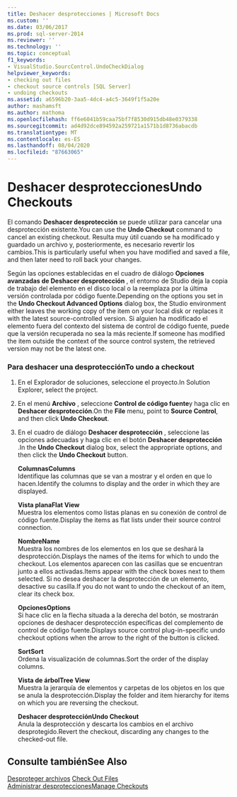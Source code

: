 ```yaml
---
title: Deshacer desprotecciones | Microsoft Docs
ms.custom: ''
ms.date: 03/06/2017
ms.prod: sql-server-2014
ms.reviewer: ''
ms.technology: ''
ms.topic: conceptual
f1_keywords:
- VisualStudio.SourcControl.UndoCheckDialog
helpviewer_keywords:
- checking out files
- checkout source controls [SQL Server]
- undoing checkouts
ms.assetid: a6596b20-3aa5-4dc4-a4c5-3649f1f5a20e
author: mashamsft
ms.author: mathoma
ms.openlocfilehash: ff6e6041b59caa75bf7f8530d915db48e0379338
ms.sourcegitcommit: ad4d92dce894592a259721a1571b1d8736abacdb
ms.translationtype: MT
ms.contentlocale: es-ES
ms.lasthandoff: 08/04/2020
ms.locfileid: "87663065"
---
```

# <a name="undo-checkouts"></a><span data-ttu-id="b1d77-102">Deshacer desprotecciones</span><span class="sxs-lookup"><span data-stu-id="b1d77-102">Undo Checkouts</span></span>
  <span data-ttu-id="b1d77-103">El comando **Deshacer desprotección** se puede utilizar para cancelar una desprotección existente.</span><span class="sxs-lookup"><span data-stu-id="b1d77-103">You can use the **Undo Checkout** command to cancel an existing checkout.</span></span> <span data-ttu-id="b1d77-104">Resulta muy útil cuando se ha modificado y guardado un archivo y, posteriormente, es necesario revertir los cambios.</span><span class="sxs-lookup"><span data-stu-id="b1d77-104">This is particularly useful when you have modified and saved a file, and then later need to roll back your changes.</span></span>  
  
 <span data-ttu-id="b1d77-105">Según las opciones establecidas en el cuadro de diálogo **Opciones avanzadas de Deshacer desprotección** , el entorno de Studio deja la copia de trabajo del elemento en el disco local o la reemplaza por la última versión controlada por código fuente.</span><span class="sxs-lookup"><span data-stu-id="b1d77-105">Depending on the options you set in the **Undo Checkout Advanced Options** dialog box, the Studio environment either leaves the working copy of the item on your local disk or replaces it with the latest source-controlled version.</span></span> <span data-ttu-id="b1d77-106">Si alguien ha modificado el elemento fuera del contexto del sistema de control de código fuente, puede que la versión recuperada no sea la más reciente.</span><span class="sxs-lookup"><span data-stu-id="b1d77-106">If someone has modified the item outside the context of the source control system, the retrieved version may not be the latest one.</span></span>  
  
### <a name="to-undo-a-checkout"></a><span data-ttu-id="b1d77-107">Para deshacer una desprotección</span><span class="sxs-lookup"><span data-stu-id="b1d77-107">To undo a checkout</span></span>  
  
1.  <span data-ttu-id="b1d77-108">En el Explorador de soluciones, seleccione el proyecto.</span><span class="sxs-lookup"><span data-stu-id="b1d77-108">In Solution Explorer, select the project.</span></span>  
  
2.  <span data-ttu-id="b1d77-109">En el menú **Archivo** , seleccione **Control de código fuente**y haga clic en **Deshacer desprotección**.</span><span class="sxs-lookup"><span data-stu-id="b1d77-109">On the **File** menu, point to **Source Control**, and then click **Undo Checkout**.</span></span>  
  
3.  <span data-ttu-id="b1d77-110">En el cuadro de diálogo **Deshacer desprotección** , seleccione las opciones adecuadas y haga clic en el botón **Deshacer desprotección** .</span><span class="sxs-lookup"><span data-stu-id="b1d77-110">In the **Undo Checkout** dialog box, select the appropriate options, and then click the **Undo Checkout** button.</span></span>  
  
     <span data-ttu-id="b1d77-111">**Columnas**</span><span class="sxs-lookup"><span data-stu-id="b1d77-111">**Columns**</span></span>  
     <span data-ttu-id="b1d77-112">Identifique las columnas que se van a mostrar y el orden en que lo hacen.</span><span class="sxs-lookup"><span data-stu-id="b1d77-112">Identify the columns to display and the order in which they are displayed.</span></span>  
  
     <span data-ttu-id="b1d77-113">**Vista plana**</span><span class="sxs-lookup"><span data-stu-id="b1d77-113">**Flat View**</span></span>  
     <span data-ttu-id="b1d77-114">Muestra los elementos como listas planas en su conexión de control de código fuente.</span><span class="sxs-lookup"><span data-stu-id="b1d77-114">Display the items as flat lists under their source control connection.</span></span>  
  
     <span data-ttu-id="b1d77-115">**Nombre**</span><span class="sxs-lookup"><span data-stu-id="b1d77-115">**Name**</span></span>  
     <span data-ttu-id="b1d77-116">Muestra los nombres de los elementos en los que se deshará la desprotección.</span><span class="sxs-lookup"><span data-stu-id="b1d77-116">Displays the names of the items for which to undo the checkout.</span></span> <span data-ttu-id="b1d77-117">Los elementos aparecen con las casillas que se encuentran junto a ellos activadas.</span><span class="sxs-lookup"><span data-stu-id="b1d77-117">Items appear with the check boxes next to them selected.</span></span> <span data-ttu-id="b1d77-118">Si no desea deshacer la desprotección de un elemento, desactive su casilla.</span><span class="sxs-lookup"><span data-stu-id="b1d77-118">If you do not want to undo the checkout of an item, clear its check box.</span></span>  
  
     <span data-ttu-id="b1d77-119">**Opciones**</span><span class="sxs-lookup"><span data-stu-id="b1d77-119">**Options**</span></span>  
     <span data-ttu-id="b1d77-120">Si hace clic en la flecha situada a la derecha del botón, se mostrarán opciones de deshacer desprotección específicas del complemento de control de código fuente.</span><span class="sxs-lookup"><span data-stu-id="b1d77-120">Displays source control plug-in-specific undo checkout options when the arrow to the right of the button is clicked.</span></span>  
  
     <span data-ttu-id="b1d77-121">**Sort**</span><span class="sxs-lookup"><span data-stu-id="b1d77-121">**Sort**</span></span>  
     <span data-ttu-id="b1d77-122">Ordena la visualización de columnas.</span><span class="sxs-lookup"><span data-stu-id="b1d77-122">Sort the order of the display columns.</span></span>  
  
     <span data-ttu-id="b1d77-123">**Vista de árbol**</span><span class="sxs-lookup"><span data-stu-id="b1d77-123">**Tree View**</span></span>  
     <span data-ttu-id="b1d77-124">Muestra la jerarquía de elementos y carpetas de los objetos en los que se anula la desprotección.</span><span class="sxs-lookup"><span data-stu-id="b1d77-124">Display the folder and item hierarchy for items on which you are reversing the checkout.</span></span>  
  
     <span data-ttu-id="b1d77-125">**Deshacer desprotección**</span><span class="sxs-lookup"><span data-stu-id="b1d77-125">**Undo Checkout**</span></span>  
     <span data-ttu-id="b1d77-126">Anula la desprotección y descarta los cambios en el archivo desprotegido.</span><span class="sxs-lookup"><span data-stu-id="b1d77-126">Revert the checkout, discarding any changes to the checked-out file.</span></span>  
  
## <a name="see-also"></a><span data-ttu-id="b1d77-127">Consulte también</span><span class="sxs-lookup"><span data-stu-id="b1d77-127">See Also</span></span>  
 <span data-ttu-id="b1d77-128">[Desproteger archivos](../../2014/database-engine/check-out-files.md) </span><span class="sxs-lookup"><span data-stu-id="b1d77-128">[Check Out Files](../../2014/database-engine/check-out-files.md) </span></span>  
 [<span data-ttu-id="b1d77-129">Administrar desprotecciones</span><span class="sxs-lookup"><span data-stu-id="b1d77-129">Manage Checkouts</span></span>](../../2014/database-engine/manage-checkouts.md)  
  
  
